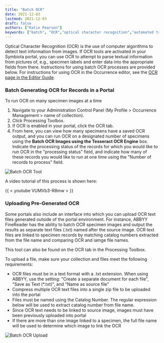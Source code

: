 ```yaml
---
title: "Batch OCR"
date: 2021-12-03
lastmod: 2021-12-03
draft: false
authors: ["Katie Pearson"]
keywords: ["batch", "OCR","optical character recognition","automated transcription"]
---
```

Optical Character Recognition (OCR) is the use of computer algorithms to detect text information from images. If OCR tools are activated in your Symbiota portal, you can use OCR to attempt to parse textual information from pictures of, e.g., specimen labels and enter data into the appropriate fields from there. Instructions for using batch OCR processes are provided below. For instructions for using OCR in the Occurrence editor, see the [OCR page in the Editor Guide](https://biokic.github.io/symbiota-docs/editor/edit/ocr/).

### Batch Generating OCR for Records in a Portal
To run OCR on many specimen images at a time

1. Navigate to your Administration Control Panel (My Profile > Occurrence Management > name of collection).
2. Click Processing Toolbox.
3. If OCR is enabled in your portal, click the OCR tab.
4. From here, you can view how many specimens have a saved OCR output, and you can run OCR on a designated number of specimens using the **Batch OCR Images using the Tesseract OCR Engine** box. Indicate the processing status of the records for which you would like to run OCR in the "processing status" field, and indicate how many of these records you would like to run at one time using the "Number of records to process" field.

![Batch OCR Tool](/symbiota-docs/images/batchocr.png)

A video tutorial of this process is shown here:

{{ < youtube VUMVb3-R8mw > }}

### Uploading Pre-Generated OCR

Some portals also include an interface into which you can upload OCR text files generated outside of the portal environment. For instance, ABBYY FineReader has the ability to batch OCR specimen images and output the results as separate text files (.txt) named after the source image. OCR text files are linked to specimen records by matching catalog numbers extracted from the file name and comparing OCR and iamge file names.

This tool can also be found on the OCR tab in the Processing Toolbox.

To upload a file, make sure your collection and files meet the following requirements:
* OCR files must be in a text format with a .txt extension. When using ABBYY, use the setting: "Create a separate document for each file", "Save as Text (\*.txt)", and "Name as source file"
* Compress multiple OCR text files into a single zip file to be uploaded into the portal
* Files must be named using the Catalog Number. The regular expression below will be used to extract catalog number from file name.
* Since OCR text needs to be linked to source image, images must have been previously uploaded into portal
* If there are more than one image linked to a specimen, the full file name will be used to determine which image to link the OCR

![Batch OCR Upload](/symbiota-docs/images/batchocr2.png)
